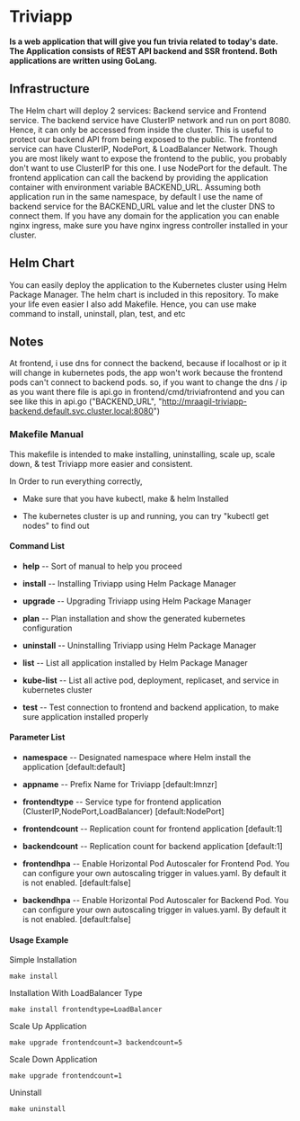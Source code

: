 # Triviapp

**Is a web application that will give you fun trivia related to today's date. The Application consists of REST API backend and SSR frontend. Both applications are written using GoLang.**

## Infrastructure
The Helm chart will deploy 2 services: Backend service and Frontend service. The backend service have ClusterIP network and run on port 8080. Hence, it can only be accessed from inside the cluster. This is useful to protect our backend API from being exposed to the public. The frontend service can have ClusterIP, NodePort, & LoadBalancer Network. Though you are most likely want to expose the frontend to the public, you probably don't want to use ClusterIP for this one. I use NodePort for the default. The frontend application can call the backend by providing the application container with environment variable BACKEND_URL. Assuming both application run in the same namespace, by default I use the name of backend service for the BACKEND_URL value and let the cluster DNS to connect them. If you have any domain for the application you can enable nginx ingress, make sure you have nginx ingress controller installed in your cluster.


## Helm Chart

You can easily deploy the application to the Kubernetes cluster using Helm Package Manager. The helm chart is included in this repository. To make your life even easier I also add Makefile. Hence, you can use make command to install, uninstall, plan, test, and etc

## Notes
At frontend, i use dns for connect the backend, because if localhost or ip it will change in kubernetes pods, the app won't work because the frontend pods can't connect to backend pods. so, if you want to change the dns / ip as you want there file is api.go in frontend/cmd/triviafrontend and you can see like this in api.go ("BACKEND_URL", "http://mraagil-triviapp-backend.default.svc.cluster.local:8080")

### Makefile Manual

This makefile is intended to make installing, uninstalling, scale up, scale down, & test Triviapp more easier and consistent.

In Order to run everything correctly,

- Make sure that you have kubectl, make & helm Installed

- The kubernetes cluster is up and running, you can try "kubectl get nodes" to find out

#### Command List

- **help** -- Sort of manual to help you proceed

- **install** -- Installing Triviapp using Helm Package Manager

- **upgrade** -- Upgrading Triviapp using Helm Package Manager

- **plan** -- Plan installation and show the generated kubernetes configuration

- **uninstall** -- Uninstalling Triviapp using Helm Package Manager

- **list** -- List all application installed by Helm Package Manager

- **kube-list** -- List all active pod, deployment, replicaset, and service in kubernetes cluster

- **test** -- Test connection to frontend and backend application, to make sure application installed properly

#### Parameter List

- **namespace** -- Designated namespace where Helm install the application [default:default]

- **appname** -- Prefix Name for Triviapp [default:lmnzr]

- **frontendtype** -- Service type for frontend application (ClusterIP,NodePort,LoadBalancer) [default:NodePort]

- **frontendcount** -- Replication count for frontend application [default:1]

- **backendcount** -- Replication count for backend application [default:1]

- **frontendhpa** --  Enable Horizontal Pod Autoscaler for Frontend Pod. 
                      You can configure your own autoscaling trigger in values.yaml. 
				      By default it is not enabled. [default:false]

- **backendhpa** -- Enable Horizontal Pod Autoscaler for Backend Pod. 
                    You can configure your own autoscaling trigger in values.yaml. 
				    By default it is not enabled. [default:false]

#### Usage Example

Simple Installation

```
make install
```

Installation With LoadBalancer Type

```
make install frontendtype=LoadBalancer
```

Scale Up Application

```
make upgrade frontendcount=3 backendcount=5
```

Scale Down Application

```
make upgrade frontendcount=1
```

Uninstall

```
make uninstall
```
